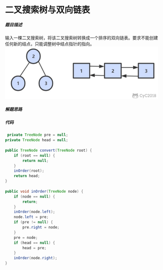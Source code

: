 二叉搜索树与双向链表
====


##### 题目描述   
输入一棵二叉搜索树，将该二叉搜索树转换成一个排序的双向链表。要求不能创建任何新的结点，只能调整树中结点指针的指向。
![二叉搜索树与双向链表](./pic/二叉搜索树与双向链表.png)

##### 解题思路


##### 代码
```java
 private TreeNode pre = null;
private TreeNode head = null;

public TreeNode convert(TreeNode root) {
    if (root == null) {
        return null;
    }
    inOrder(root);
    return head;
}

public void inOrder(TreeNode node) {
    if (node == null) {
        return;
    }
    inOrder(node.left);
    node.left = pre;
    if (pre != null) {
        pre.right = node;
    }
    pre = node;
    if (head == null) {
        head = pre;
    }
    inOrder(node.right);
}
```